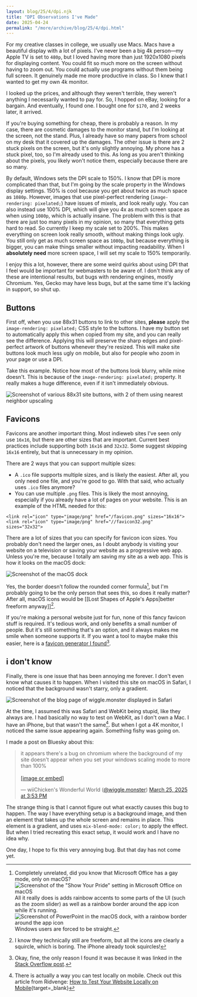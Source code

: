 ```yaml
---
layout: blog/25/4/dpi.njk
title: "DPI Observations I've Made"
date: 2025-04-24
permalink: "/more/archive/blog/25/4/dpi.html"
---
```

For my creative classes in college, we usually use Macs. Macs have a beautiful display with a lot of pixels. I've never been a big 4k person—my Apple TV is set to `480p`, but I loved having more than just 1920x1080 pixels for displaying content. You could fit so much more on the screen without having to zoom out. You could actually use programs without them being full screen. It genuinely made me more productive in class. So I knew that I wanted to get my own 4k monitor.

I looked up the prices, and although they weren't terrible, they weren't anything I necessarily wanted to pay for. So, I hopped on eBay, looking for a bargain. And eventually, I found one. I bought one for `$170`, and 2 weeks later, it arrived.

If you're buying something for cheap, there is probably a reason. In my case, there are cosmetic damages to the monitor stand, but I'm looking at the screen, not the stand. Plus, I already have so many papers from school on my desk that it covered up the damages. The other issue is there are 2 stuck pixels on the screen, but it's only slightly annoying. My phone has a stuck pixel, too, so I'm already used to this. As long as you aren't thinking about the pixels, you likely won't notice them, especially because there are so many.

By default, Windows sets the DPI scale to 150%. I know that DPI is more complicated than that, but I'm going by the scale property in the Windows display settings. 150% is cool because you get about twice as much space as `1080p`. However, images that use pixel-perfect rendering (`image-rendering: pixelated;`) have issues of mixels, and look really ugly. You can also instead use 100% DPI, which will give you 4x as much screen space as when using `1080p`, which is actually insane. The problem with this is that there are just too many pixels in my opinion, so many that everything gets hard to read. So currently I keep my scale set to 200%. This makes everything on screen look really smooth, without making things look ugly. You still only get as much screen space as `1080p`, but because everything is bigger, you can make things smaller without impacting readability. When I **absolutely need** more screen space, I will set my scale to 150% temporarily.

I enjoy this a lot, however, there are some weird quirks about using DPI that I feel would be important for webmasters to be aware of. I don't think any of these are intentional results, but bugs with rendering engines, mostly Chromium. Yes, Gecko may have less bugs, but at the same time it's lacking in support, so shut up.

## Buttons

First off, when you use 88x31 buttons to link to other sites, **please** apply the `image-rendering: pixelated;` CSS style to the buttons. I have my button set to automatically apply this when copied from my site, and you can really see the difference. Applying this will preserve the sharp edges and pixel-perfect artwork of buttons whenever they're resized. This will make site buttons look much less ugly on mobile, but also for people who zoom in your page or use a DPI.

Take this example. Notice how most of the buttons look blurry, while mine doesn't. This is because of the `image-rendering: pixelated;` property. It really makes a huge difference, even if it isn't immediately obvious.

![Screenshot of various 88x31 site buttons, with 2 of them using nearest neighbor upscaling](https://i.imgur.com/XCtGu2Z.png)

## Favicons

Favicons are another important thing. Most indieweb sites I've seen only use `16x16`, but there are other sizes that are important. Current best practices include supporting both `16x16` and `32x32`. Some suggest skipping `16x16` entirely, but that is unnecessary in my opinion.

There are 2 ways that you can support multiple sizes:

- A `.ico` file supports multiple sizes, and is likely the easiest. After all, you only need one file, and you're good to go. With that said, who actually uses `.ico` files anymore?
- You can use multiple `.png` files. This is likely the most annoying, especially if you already have a lot of pages on your website. This is an example of the HTML needed for this:

```
<link rel="icon" type="image/png" href="/favicon.png" sizes="16x16">
<link rel="icon" type="image/png" href="//favicon32.png" sizes="32x32">
```

There are a lot of sizes that you can specify for favicon icon sizes. You probably don't need the larger ones, as I doubt anybody is visiting your website on a television or saving your website as a progressive web app. Unless you're me, because I totally am saving my site as a web app. This is how it looks on the macOS dock:

![Screenshot of the macOS dock](https://i.imgur.com/VV3K8IJ.png)

Yes, the border doesn't follow the rounded corner formula[^1], but I'm probably going to be the only person that sees this, so does it really matter? After all, macOS icons would be [[Lost Shapes of Apple's Apps|better freeform anyway]][^2].

If you're making a personal website just for fun, none of this fancy favicon stuff is required. It's tedious work, and only benefits a small number of people. But it's still something that's an option, and it always makes me smile when someone supports it. If you want a tool to maybe make this easier, here is a [favicon generator I found](https://realfavicongenerator.net)[^3].

## i don't know

Finally, there is one issue that has been annoying me forever. I don't even know what causes it to happen. When I visited this site on macOS in Safari, I noticed that the background wasn't starry, only a gradient.

![Screenshot of the blog page of wiggle.monster displayed in Safari](https://i.imgur.com/9AfKMSG.png)

At the time, I assumed this was Safari and WebKit being stupid, like they always are. I had basically no way to test on WebKit, as I don't own a Mac. I have an iPhone, but that wasn't the same[^4]. But when I got a 4K monitor, I noticed the same issue appearing again. Something fishy was going on.

I made a post on Bluesky about this:

<blockquote class="bluesky-embed" data-bluesky-uri="at://did:plc:johso5m3blvy2qy6u7f6zq6s/app.bsky.feed.post/3lla2cl2m6s2q" data-bluesky-cid="bafyreibufco2ivoszb4nghs5hm2afmh3woy7j6ohcrcxuaw5duy6c6qbki" data-bluesky-embed-color-mode="system"><p lang="en">it appears there&#x27;s a bug on chromium where the background of my site doesn&#x27;t appear when you set your windows scaling mode to more than 100%<br><br><a href="https://bsky.app/profile/did:plc:johso5m3blvy2qy6u7f6zq6s/post/3lla2cl2m6s2q?ref_src=embed">[image or embed]</a></p>&mdash; wiiChicken&#x27;s Wonderful World (<a href="https://bsky.app/profile/did:plc:johso5m3blvy2qy6u7f6zq6s?ref_src=embed">@wiggle.monster</a>) <a href="https://bsky.app/profile/did:plc:johso5m3blvy2qy6u7f6zq6s/post/3lla2cl2m6s2q?ref_src=embed">March 25, 2025 at 3:53 PM</a></blockquote><script async src="https://embed.bsky.app/static/embed.js" charset="utf-8"></script>

The strange thing is that I cannot figure out what exactly causes this bug to happen. The way I have everything setup is a background image, and then an element that takes up the whole screen and remains in place. This element is a gradient, and uses `mix-blend-mode: color;` to apply the effect. But when I tried recreating this exact setup, it would work and I have no idea why.

One day, I hope to fix this very annoying bug. But that day has not come yet.

[^1]: Completely unrelated, did you know that Microsoft Office has a gay mode, only on macOS? ![Screenshot of the "Show Your Pride" setting in Microsoft Office on macOS](https://i.imgur.com/y1rw5VM.png) All it really does is adds rainbow accents to some parts of the UI (such as the zoom slider) as well as a rainbow border around the app icon while it's running. ![Screenshot of PowerPoint in the macOS dock, with a rainbow border around the app icon](https://i.imgur.com/ybi6fCR.png) Windows users are forced to be straight.
[^2]: I know they technically still are freeform, but all the icons are clearly a squircle, which is boring. The iPhone already took squircles!
[^3]: Okay, fine, the only reason I found it was because it was linked in the [Stack Overflow post](https://stackoverflow.com/questions/4014823/does-a-favicon-have-to-be-32%C3%9732-or-16%C3%9716).
[^4]: There is actually a way you can test locally on mobile. Check out this article from Ridvenge: [How to Test Your Website Locally on Mobile](https://ridvenge.neocities.org/scrapbox/test-locally){target=_blank}
